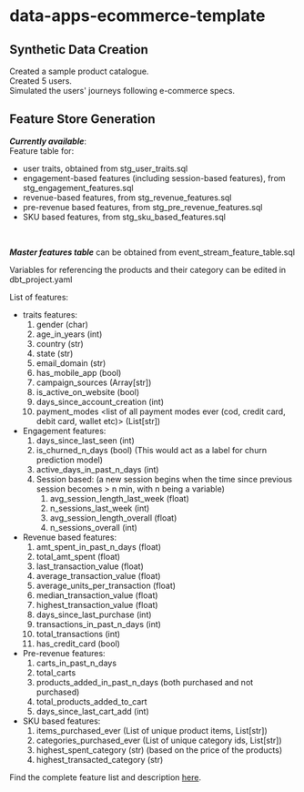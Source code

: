 # data-apps-ecommerce-template
## Synthetic Data Creation
Created a sample product catalogue.  
Created 5 users.  
Simulated the users' journeys following e-commerce specs.  

## Feature Store Generation
_**Currently available**_:<br>
Feature table for:<br>
+ user traits, obtained from stg_user_traits.sql<br>
+ engagement-based features (including session-based features), from stg_engagement_features.sql<br>
+ revenue-based features, from stg_revenue_features.sql<br>
+ pre-revenue based features, from stg_pre_revenue_features.sql<br>
+ SKU based features, from stg_sku_based_features.sql<br>
<br>

_**Master features table**_ can be obtained from event_stream_feature_table.sql<br>

Variables for referencing the products and their category can be edited in dbt_project.yaml<br>

List of features:

- traits features:
    1. gender (char)
    2. age_in_years (int)
    3. country (str)
    4. state (str)
    5. email_domain (str)
    6. has_mobile_app (bool)
    7. campaign_sources (Array[str])
    8. is_active_on_website (bool)
    9. days_since_account_creation (int)
    10. payment_modes <list of all payment modes ever (cod, credit card, debit card, wallet etc)> (List[str])
- Engagement features:
    1. days_since_last_seen (int)
    2. is_churned_n_days (bool) (This would act as a label for churn prediction model)
    3. active_days_in_past_n_days (int)
    4. Session based:  (a new session begins when the time since previous session becomes > n min, with n being a variable)
        1. avg_session_length_last_week (float)
        2. n_sessions_last_week (int)  
        3. avg_session_length_overall (float)
        4. n_sessions_overall (int)
- Revenue based features:
    1. amt_spent_in_past_n_days (float)
    2. total_amt_spent (float)
    3. last_transaction_value (float)
    4. average_transaction_value (float)
    5. average_units_per_transaction (float)
    6. median_transaction_value (float)
    7. highest_transaction_value (float)
    8. days_since_last_purchase (int)
    9. transactions_in_past_n_days (int)
    10. total_transactions (int)
    11. has_credit_card (bool)
- Pre-revenue features:
    1. carts_in_past_n_days
    2. total_carts
    3. products_added_in_past_n_days (both purchased and not purchased)
    4. total_products_added_to_cart
    5. days_since_last_cart_add (int)
- SKU based features:
    1. items_purchased_ever (List of unique product items, List[str])
    2. categories_purchased_ever (List of unique category ids, List[str])
    3. highest_spent_category (str) (based on the price of the products)
    4. highest_transacted_category (str)

Find the complete feature list and description [here](https://www.notion.so/rudderstacks/e-commerce-feature-store-template-0a12e97a3c554b3c8b131850358a7d3e).